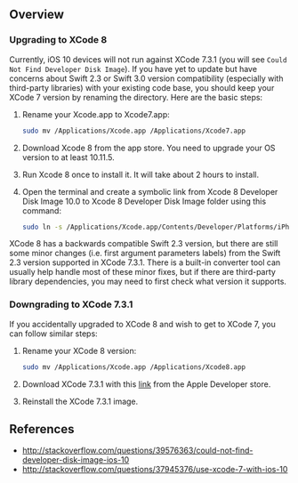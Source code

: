 ## Overview

### Upgrading to XCode 8

Currently, iOS 10 devices will not run against XCode 7.3.1 (you will see `Could Not Find Developer Disk Image`).  If you have yet to update but have concerns about Swift 2.3 or Swift 3.0 version compatibility (especially with third-party libraries) with your existing code base, you should keep your XCode 7 version by renaming the directory.  Here are the basic steps:

1. Rename your Xcode.app to Xcode7.app:

   ```bash
   sudo mv /Applications/Xcode.app /Applications/Xcode7.app
   ```

2. Download Xcode 8 from the app store.  You need to upgrade your OS version to at least 10.11.5.
3. Run Xcode 8 once to install it.  It will take about 2 hours to install.
4. Open the terminal and create a symbolic link from Xcode 8 Developer Disk Image 10.0 to Xcode 8 Developer 
Disk Image folder using this command:

    ```bash 
    sudo ln -s /Applications/Xcode.app/Contents/Developer/Platforms/iPhoneOS.platform/DeviceSupport/10.0\ (14A345)/    /Applications/Xcode7.app/Contents/Developer/Platforms/iPhoneOS.platform/DeviceSupport/10.0
     ```

XCode 8 has a backwards compatible Swift 2.3 version, but there are still some minor changes (i.e. first argument parameters labels) from the Swift 2.3 version supported in XCode 7.3.1.  There is a built-in converter tool can usually help handle most of these minor fixes, but if there are third-party library dependencies, you may need to first check what version it supports.  

### Downgrading to XCode 7.3.1

If you accidentally upgraded to XCode 8 and wish to get to XCode 7, you can follow similar steps:

1. Rename your XCode 8 version:

   ```bash
   sudo mv /Applications/Xcode.app /Applications/Xcode8.app
   ```

2. Download XCode 7.3.1 with this [link](http://adcdownload.apple.com/Developer_Tools/Xcode_7.3.1/Xcode_7.3.1.dmg) from the Apple Developer store.

3. Reinstall the XCode 7.3.1 image.

## References

* <http://stackoverflow.com/questions/39576363/could-not-find-developer-disk-image-ios-10>
* <http://stackoverflow.com/questions/37945376/use-xcode-7-with-ios-10>